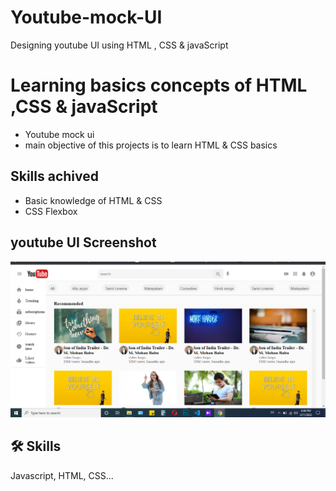 # Youtube-mock-UI
Designing youtube UI using HTML , CSS &amp; javaScript

# Learning basics concepts of HTML ,CSS & javaScript

- Youtube mock ui 
- main objective of this projects is to learn HTML & CSS basics


## Skills achived 

- Basic knowledge of HTML & CSS
- CSS Flexbox




## youtube UI Screenshot

<img width="700" alt="Portfolio" src="https://github.com/akhil-alchemist/Youtube-mock-UI/blob/main/images/Screenshot.png">


## 🛠 Skills
Javascript, HTML, CSS...


